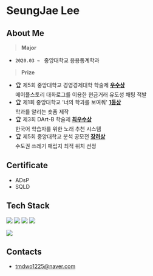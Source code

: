 # SeungJae Lee


## **About Me**

> **Major**  
+ `2020.03 ~ ` 중앙대학교 응용통계학과 

> **Prize**
- 🏆 제5회 중앙대학교 경영경제대학 학술제 **[우수상](https://github.com/seungjjae/-2024_academic_festival-)**  
  메이플스토리 대화로그를 이용한 현금거래 유도성 채팅 적발
- 🏆 제1회 중앙대학교 '너의 학과를 보여줘' **[1등상](https://www.instagram.com/reel/C7d6DVAvY2u/)**  
  학과를 알리는 숏폼 제작
- 🏆 제3회 DArt-B 학술제 **[최우수상](https://github.com/seungjjae/DArt-B-academic-festival)**  
  한국어 학습자를 위한 노래 추천 시스템
- 🏆 제5회 중앙대학교 분석 공모전 **[장려상](https://github.com/seungjjae/analytics-contest)**  
  수도권 쓰레기 매립지 최적 위치 선정



## **Certificate**
- ADsP
- SQLD


## **Tech Stack**

<img src="https://img.shields.io/badge/Python-3776AB?logo=Python&logoColor=white"> <img src="https://img.shields.io/badge/RStudio-75AADB?logo=RStudio&logoColor=white"> <img src="https://img.shields.io/badge/SPSS-3B5998?logo=IBM&logoColor=white"> <img src="https://img.shields.io/badge/MySQL-4479A1?logo=MySQL&logoColor=white">


<img src="https://img.shields.io/badge/Colab-F9AB00?logo=GoogleColab&logoColor=white"> 

## **Contacts**
- tmdwo1225@naver.com
